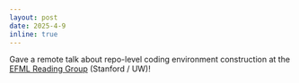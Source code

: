 ```yaml
---
layout: post
date: 2025-4-9
inline: true
---
```


Gave a remote talk about repo-level coding environment construction at the [EFML Reading Group](https://people.csail.mit.edu/ludwigs/index.html) (Stanford / UW)!